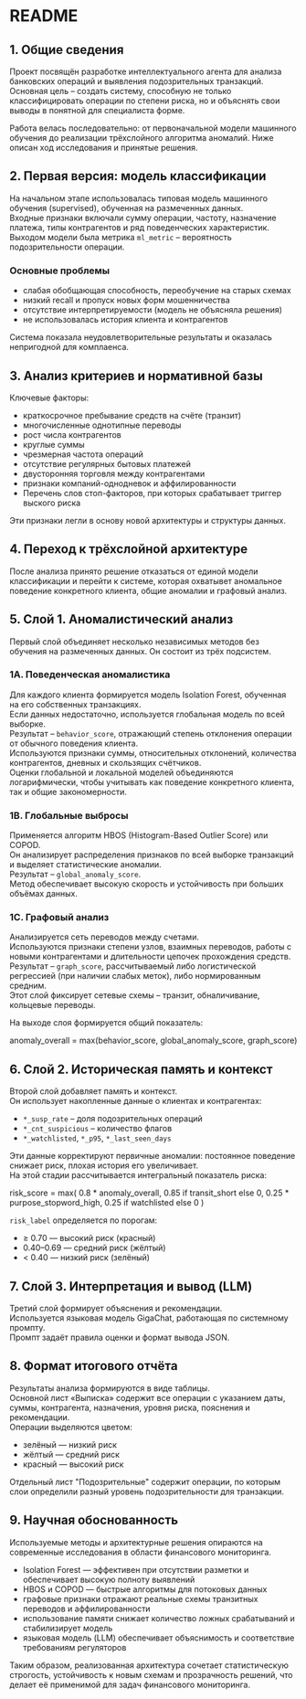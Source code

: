 # README

## 1. Общие сведения

Проект посвящён разработке интеллектуального агента для анализа банковских операций и выявления подозрительных транзакций.  
Основная цель – создать систему, способную не только классифицировать операции по степени риска, но и объяснять свои выводы в понятной для специалиста форме.

Работа велась последовательно: от первоначальной модели машинного обучения до реализации трёхслойного алгоритма аномалий. Ниже описан ход исследования и принятые решения.


## 2. Первая версия: модель классификации

На начальном этапе использовалась типовая модель машинного обучения (supervised), обученная на размеченных данных.  
Входные признаки включали сумму операции, частоту, назначение платежа, типы контрагентов и ряд поведенческих характеристик.  
Выходом модели была метрика `ml_metric` – вероятность подозрительности операции.

### Основные проблемы

- слабая обобщающая способность, переобучение на старых схемах  
- низкий recall и пропуск новых форм мошенничества  
- отсутствие интерпретируемости (модель не объясняла решения)  
- не использовалась история клиента и контрагентов  

Система показала неудовлетворительные результаты и оказалась непригодной для комплаенса.


## 3. Анализ критериев и нормативной базы

Ключевые факторы:

- краткосрочное пребывание средств на счёте (транзит)  
- многочисленные однотипные переводы  
- рост числа контрагентов  
- круглые суммы  
- чрезмерная частота операций  
- отсутствие регулярных бытовых платежей  
- двусторонняя торговля между контрагентами  
- признаки компаний-однодневок и аффилированности
- Перечень слов стоп-факторов, при которых срабатывает триггер выского риска

Эти признаки легли в основу новой архитектуры и структуры данных.


## 4. Переход к трёхслойной архитектуре

После анализа принято решение отказаться от единой модели классификации и перейти к системе, которая охватывет аномальное поведение конкретного клиента, общие аномалии и графовый анализ.


## 5. Слой 1. Аномалистический анализ

Первый слой объединяет несколько независимых методов без обучения на размеченных данных. Он состоит из трёх подсистем.

### 1A. Поведенческая аномалистика

Для каждого клиента формируется модель Isolation Forest, обученная на его собственных транзакциях.  
Если данных недостаточно, используется глобальная модель по всей выборке.  
Результат – `behavior_score`, отражающий степень отклонения операции от обычного поведения клиента.  
Используются признаки суммы, относительных отклонений, количества контрагентов, дневных и скользящих счётчиков.  
Оценки глобальной и локальной моделей объединяются логарифмически, чтобы учитывать как поведение конкретного клиента, так и общие закономерности.

### 1B. Глобальные выбросы

Применяется алгоритм HBOS (Histogram-Based Outlier Score) или COPOD.  
Он анализирует распределения признаков по всей выборке транзакций и выделяет статистические аномалии.  
Результат – `global_anomaly_score`.  
Метод обеспечивает высокую скорость и устойчивость при больших объёмах данных.

### 1C. Графовый анализ

Анализируется сеть переводов между счетами.  
Используются признаки степени узлов, взаимных переводов, работы с новыми контрагентами и длительности цепочек прохождения средств.  
Результат – `graph_score`, рассчитываемый либо логистической регрессией (при наличии слабых меток), либо нормированным средним.  
Этот слой фиксирует сетевые схемы – транзит, обналичивание, кольцевые переводы.

На выходе слоя формируется общий показатель:

anomaly_overall = max(behavior_score, global_anomaly_score, graph_score)

## 6. Слой 2. Историческая память и контекст

Второй слой добавляет память и контекст.  
Он использует накопленные данные о клиентах и контрагентах:

- `*_susp_rate` – доля подозрительных операций  
- `*_cnt_suspicious` – количество флагов  
- `*_watchlisted`, `*_p95`, `*_last_seen_days`  

Эти данные корректируют первичные аномалии: постоянное поведение снижает риск, плохая история его увеличивает.  
На этой стадии рассчитывается интегральный показатель риска:

risk_score = max(
0.8 * anomaly_overall,
0.85 if transit_short else 0,
0.25 * purpose_stopword_high,
0.25 if watchlisted else 0
)


`risk_label` определяется по порогам:
- ≥ 0.70 — высокий риск (красный)  
- 0.40–0.69 — средний риск (жёлтый)  
- < 0.40 — низкий риск (зелёный)  


## 7. Слой 3. Интерпретация и вывод (LLM)

Третий слой формирует объяснения и рекомендации.  
Используется языковая модель GigaChat, работающая по системному промпту.  
Промпт задаёт правила оценки и формат вывода JSON.



## 8. Формат итогового отчёта

Результаты анализа формируются в виде таблицы.  
Основной лист «Выписка» содержит все операции с указанием даты, суммы, контрагента, назначения, уровня риска, пояснения и рекомендации.  
Операции выделяются цветом:

- зелёный — низкий риск  
- жёлтый — средний риск  
- красный — высокий риск  

Отдельный лист "Подозрительные" содержит операции, по которым слои определили разный уровень подозрительности для транзакции.


## 9. Научная обоснованность

Используемые методы и архитектурные решения опираются на современные исследования в области финансового мониторинга.

- Isolation Forest — эффективен при отсутствии разметки и обеспечивает высокую полноту выявлений  
- HBOS и COPOD — быстрые алгоритмы для потоковых данных  
- графовые признаки отражают реальные схемы транзитных переводов и аффилированности  
- использование памяти снижает количество ложных срабатываний и стабилизирует модель  
- языковая модель (LLM) обеспечивает объяснимость и соответствие требованиям регуляторов  

Таким образом, реализованная архитектура сочетает статистическую строгость, устойчивость к новым схемам и прозрачность решений, что делает её применимой для задач финансового мониторинга.




